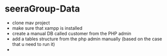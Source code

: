 # seeraGroup-Data
- clone mav project 
- make sure that xampp is installed 
- create  a manual DB called customer from the PHP admin 
- add a tables structure from the php admin manually (based on the case that u need to run it)
- 